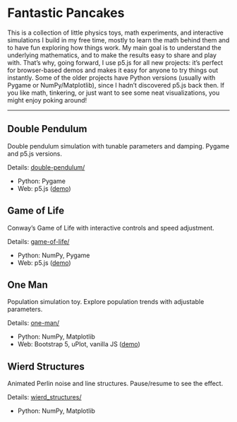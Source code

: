 # Fantastic Pancakes


This is a collection of little physics toys, math experiments, and interactive simulations I build in my free time, mostly to learn the math behind them and to have fun exploring how things work. My main goal is to understand the underlying mathematics, and to make the results easy to share and play with. That’s why, going forward, I use p5.js for all new projects: it’s perfect for browser-based demos and makes it easy for anyone to try things out instantly. Some of the older projects have Python versions (usually with Pygame or NumPy/Matplotlib), since I hadn’t discovered p5.js back then. If you like math, tinkering, or just want to see some neat visualizations, you might enjoy poking around!

---


## Double Pendulum

Double pendulum simulation with tunable parameters and damping. Pygame and p5.js versions.

Details: [double-pendulum/](double-pendulum/)

- Python: Pygame
- Web: p5.js ([demo](https://peithonking.github.io/fantastic-pancakes/double-pendulum/))

## Game of Life

Conway’s Game of Life with interactive controls and speed adjustment.

Details: [game-of-life/](game_of_life/)

- Python: NumPy, Pygame
- Web: p5.js ([demo](https://peithonking.github.io/fantastic-pancakes/game_of_life/))

## One Man

Population simulation toy. Explore population trends with adjustable parameters.

Details: [one-man/](one-man/)

- Python: NumPy, Matplotlib
- Web: Bootstrap 5, uPlot, vanilla JS ([demo](https://peithonking.github.io/fantastic-pancakes/one-man/))

## Wierd Structures

Animated Perlin noise and line structures. Pause/resume to see the effect.

Details: [wierd_structures/](wierd_structures/)

- Python: NumPy, Matplotlib
